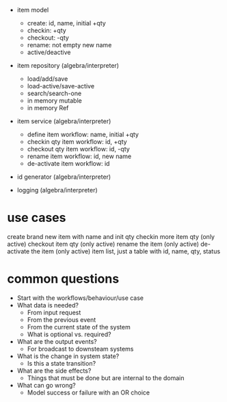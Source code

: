 - item model
    - create: id, name, initial +qty
    - checkin: +qty
    - checkout: -qty
    - rename: not empty new name
    - active/deactive
    
- item repository (algebra/interpreter)
    - load/add/save
    - load-active/save-active
    - search/search-one
    - in memory mutable
    - in memory Ref
    
- item service (algebra/interpreter)
    - define item workflow: name, initial +qty
    - checkin qty item workflow: id, +qty
    - checkout qty item workflow: id, -qty
    - rename item workflow: id, new name
    - de-activate item workflow: id
 
- id generator (algebra/interpreter)

- logging (algebra/interpreter)
 
# use cases
create brand new item with name and init qty
checkin more item qty (only active)
checkout item qty (only active)
rename the item (only active)
de-activate the item (only active)
item list, just a table with id, name, qty, status

# common questions
* Start with the workflows/behaviour/use case
* What data is needed?
  * From input request
  * From the previous event
  * From the current state of the system
  * What is optional vs. required?
* What are the output events?
  * For broadcast to downsteam systems
* What is the change in system state?
  * Is this a state transition?
* What are the side effects?
  * Things that must be done but are internal to the domain
* What can go wrong?
  * Model success or failure with an OR choice
